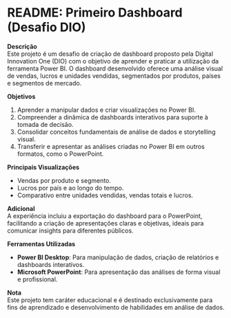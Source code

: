 # README: Primeiro Dashboard (Desafio DIO)

**Descrição**  
Este projeto é um desafio de criação de dashboard proposto pela Digital Innovation One (DIO) com o objetivo de aprender e praticar a utilização da ferramenta Power BI. O dashboard desenvolvido oferece uma análise visual de vendas, lucros e unidades vendidas, segmentados por produtos, países e segmentos de mercado.

**Objetivos**  
1. Aprender a manipular dados e criar visualizações no Power BI.  
2. Compreender a dinâmica de dashboards interativos para suporte à tomada de decisão.  
3. Consolidar conceitos fundamentais de análise de dados e storytelling visual.  
4. Transferir e apresentar as análises criadas no Power BI em outros formatos, como o PowerPoint.

**Principais Visualizações**  
- Vendas por produto e segmento.  
- Lucros por país e ao longo do tempo.  
- Comparativo entre unidades vendidas, vendas totais e lucros.  

**Adicional**  
A experiência incluiu a exportação do dashboard para o PowerPoint, facilitando a criação de apresentações claras e objetivas, ideais para comunicar insights para diferentes públicos.

**Ferramentas Utilizadas**  
- **Power BI Desktop**: Para manipulação de dados, criação de relatórios e dashboards interativos.  
- **Microsoft PowerPoint**: Para apresentação das análises de forma visual e profissional.  

**Nota**  
Este projeto tem caráter educacional e é destinado exclusivamente para fins de aprendizado e desenvolvimento de habilidades em análise de dados.

